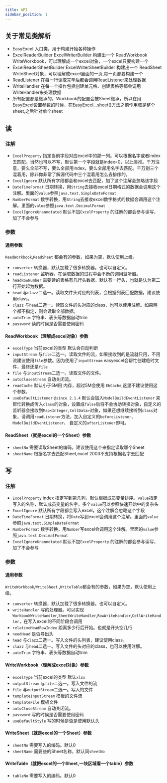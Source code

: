 ```yaml
---
title: API 
sidebar_position: 1
---
```


## 关于常见类解析
* EasyExcel 入口类，用于构建开始各种操作
* ExcelReaderBuilder ExcelWriterBuilder 构建出一个 ReadWorkbook WriteWorkbook，可以理解成一个excel对象，一个excel只要构建一个
* ExcelReaderSheetBuilder ExcelWriterSheetBuilder 构建出一个 ReadSheet WriteSheet对象，可以理解成excel里面的一页,每一页都要构建一个
* ReadListener 在每一行读取完毕后都会调用ReadListener来处理数据
* WriteHandler 在每一个操作包括创建单元格、创建表格等都会调用WriteHandler来处理数据
* 所有配置都是继承的，Workbook的配置会被Sheet继承，所以在用EasyExcel设置参数的时候，在EasyExcel...sheet()方法之前作用域是整个sheet,之后针对单个sheet
## 读
### 注解
* `ExcelProperty` 指定当前字段对应excel中的那一列。可以根据名字或者Index去匹配。当然也可以不写，默认第一个字段就是index=0，以此类推。千万注意，要么全部不写，要么全部用index，要么全部用名字去匹配。千万别三个混着用，除非你非常了解源代码中三个混着用怎么去排序的。
* `ExcelIgnore` 默认所有字段都会和excel去匹配，加了这个注解会忽略该字段
* `DateTimeFormat` 日期转换，用`String`去接收excel日期格式的数据会调用这个注解。里面的`value`参照`java.text.SimpleDateFormat`
* `NumberFormat` 数字转换，用`String`去接收excel数字格式的数据会调用这个注解。里面的`value`参照`java.text.DecimalFormat`
* `ExcelIgnoreUnannotated` 默认不加`ExcelProperty` 的注解的都会参与读写，加了不会参与
### 参数
#### 通用参数
`ReadWorkbook`,`ReadSheet` 都会有的参数，如果为空，默认使用上级。
* `converter` 转换器，默认加载了很多转换器。也可以自定义。
* `readListener` 监听器，在读取数据的过程中会不断的调用监听器。
* `headRowNumber` 需要读的表格有几行头数据。默认有一行头，也就是认为第二行开始起为数据。
* `head`  与`clazz`二选一。读取文件头对应的列表，会根据列表匹配数据，建议使用class。
* `clazz` 与`head`二选一。读取文件的头对应的class，也可以使用注解。如果两个都不指定，则会读取全部数据。
* `autoTrim` 字符串、表头等数据自动trim
* `password` 读的时候是否需要使用密码
#### ReadWorkbook（理解成excel对象）参数
* `excelType` 当前excel的类型 默认会自动判断
* `inputStream` 与`file`二选一。读取文件的流，如果接收到的是流就只用，不用流建议使用`file`参数。因为使用了`inputStream` easyexcel会帮忙创建临时文件，最终还是`file`
* `file` 与`inputStream`二选一。读取文件的文件。
* `autoCloseStream` 自动关闭流。
* `readCache` 默认小于5M用 内存，超过5M会使用 `EhCache`,这里不建议使用这个参数。
* `useDefaultListener` `@since 2.1.4` 默认会加入`ModelBuildEventListener` 来帮忙转换成传入`class`的对象，设置成`false`后将不会协助转换对象，自定义的监听器会接收到`Map<Integer,CellData>`对象，如果还想继续接听到`class`对象，请调用`readListener`方法，加入自定义的`beforeListener`、 `ModelBuildEventListener`、 自定义的`afterListener`即可。
#### ReadSheet（就是excel的一个Sheet）参数
* `sheetNo` 需要读取Sheet的编码，建议使用这个来指定读取哪个Sheet
* `sheetName` 根据名字去匹配Sheet,excel 2003不支持根据名字去匹配
## 写
### 注解
* `ExcelProperty` index 指定写到第几列，默认根据成员变量排序。`value`指定写入的名称，默认成员变量的名字，多个`value`可以参照快速开始中的复杂头
* `ExcelIgnore` 默认所有字段都会写入excel，这个注解会忽略这个字段
* `DateTimeFormat` 日期转换，将`Date`写到excel会调用这个注解。里面的`value`参照`java.text.SimpleDateFormat`
* `NumberFormat` 数字转换，用`Number`写excel会调用这个注解。里面的`value`参照`java.text.DecimalFormat`
* `ExcelIgnoreUnannotated` 默认不加`ExcelProperty` 的注解的都会参与读写，加了不会参与
### 参数
#### 通用参数
`WriteWorkbook`,`WriteSheet` ,`WriteTable`都会有的参数，如果为空，默认使用上级。
* `converter` 转换器，默认加载了很多转换器。也可以自定义。
* `writeHandler` 写的处理器。可以实现`WorkbookWriteHandler`,`SheetWriteHandler`,`RowWriteHandler`,`CellWriteHandler`，在写入excel的不同阶段会调用
* `relativeHeadRowIndex` 距离多少行后开始。也就是开头空几行
* `needHead` 是否导出头
* `head`  与`clazz`二选一。写入文件的头列表，建议使用class。
* `clazz` 与`head`二选一。写入文件的头对应的class，也可以使用注解。
* `autoTrim` 字符串、表头等数据自动trim
#### WriteWorkbook（理解成excel对象）参数
* `excelType` 当前excel的类型 默认`xlsx`
* `outputStream` 与`file`二选一。写入文件的流
* `file` 与`outputStream`二选一。写入的文件
* `templateInputStream` 模板的文件流
* `templateFile` 模板文件
* `autoCloseStream` 自动关闭流。
* `password` 写的时候是否需要使用密码
* `useDefaultStyle` 写的时候是否是使用默认头
#### WriteSheet（就是excel的一个Sheet）参数
* `sheetNo` 需要写入的编码。默认0
* `sheetName` 需要些的Sheet名称，默认同`sheetNo`
#### WriteTable（就把excel的一个Sheet,一块区域看一个table）参数
* `tableNo` 需要写入的编码。默认0